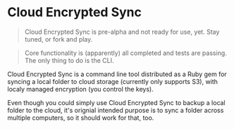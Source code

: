 # Cloud Encrypted Sync

> Cloud Encrypted Sync is pre-alpha and not ready for use, yet.  Stay tuned, or fork and play.

> Core functionality is (apparently) all completed and tests are passing. The only thing to do 
is the CLI.

Cloud Encrypted Sync is a command line tool distributed as a Ruby gem for syncing a local
folder to cloud storage (currently only supports S3), with localy managed encryption (you
control the keys).

Even though you could simply use Cloud Encrypted Sync to backup a local folder to the cloud, 
it's orignial intended purpose is to sync a folder across multiple computers, so it should work
for that, too.




